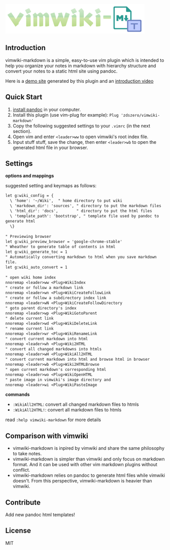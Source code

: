 ![vimwiki-markdown: a personal markdown wiki for vim](./doc/vimwiki-markdown.png)

## Introduction

vimwiki-markdown is a simple, easy-to-use vim plugin which is intended to help
you organize your notes in markdown with hierarchy structure and convert your
notes to a static html site using pandoc.

Here is a [demo site](https://zdszero.github.io/) generated by this plugin and an [introduction video](https://www.youtube.com/watch?v=txQu-eWVpUU)

## Quick Start

1. [install pandoc](https://pandoc.org/installing.html) in your computer.
2. Install this plugin (use vim-plug for example): `Plug 'zdszero/vimwiki-markdown'`
3. Copy the following suggested settings to your `.vimrc` (in the next section).
4. Open vim and enter `<leader>ww` to open vimwiki's root index file.
5. Input stuff stuff, save the change, then enter `<leader>wb` to open
the generated html file in your browser.

## Settings

__options and mappings__

suggested setting and keymaps as follows:

```vim
let g:wiki_config = {
  \ 'home': '~/Wiki',  " home directory to put wiki
  \ 'markdown_dir': 'sources', " directory to put the markdown files
  \ 'html_dir': 'docs',        " directory to put the html files
  \ 'template_path': 'bootstrap', " template file used by pandoc to generate html
  \}

" Previewing browser
let g:wiki_preview_browser = 'google-chrome-stable'
" Wheather to generate table of contents in html
let g:wiki_generate_toc = 1
" Automatically converting markdown to html when you save markdown file.
let g:wiki_auto_convert = 1

" open wiki home index
nnoremap <leader>ww <Plug>WikiIndex
" create or follow a markdown link
nnoremap <leader>wn <Plug>WikiCreateFollowLink
" create or follow a subdirectory index link
nnoremap <leader>wN <Plug>WikiCreateFollowDirectory
" goto parent directory's index
nnoremap <leader>wp <Plug>WikiGotoParent
" delete current link
nnoremap <leader>wd <Plug>WikiDeleteLink
" rename current link
nnoremap <leader>wr <Plug>WikiRenameLink
" convert current markdown into html
nnoremap <leader>wh <Plug>Wiki2HTML
" convert all changed markdowns into htmls
nnoremap <leader>wH <Plug>WikiAll2HTML
" convert current markdown into html and browse html in browser
nnoremap <leader>wb <Plug>Wiki2HTMLBrowse
" open current markdown's corresponding html
nnoremap <leader>wo <Plug>WikiOpenHTML
" paste image in vimwiki's image directory and 
nnoremap <leader>wi <Plug>WikiPasteImage
```

__commands__

- `:WikiAll2HTML`: convert all changed markdown files to htmls
- `:WikiAll2HTML!`: convert all markdown files to htmls

read `:help vimwiki-markdown` for more details

## Comparison with vimwiki

- vimwiki-markdown is inpired by vimwiki and share the same philosophy to take notes.
- vimwiki-markdown is simpler than vimwiki and only focus on markdown format.
And it can be used with other vim markdown plugins without conflict.
- vimwiki-markdown relies on pandoc to generate html files while vimwiki doesn't.
From this perspective, vimwiki-markdown is heavier than vimwiki.

## Contribute

Add new pandoc html templates!

## License

MIT
